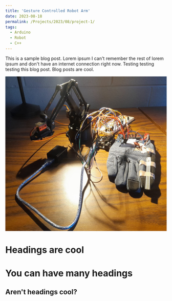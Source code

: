 ```yaml
---
title: 'Gesture Controlled Robot Arm'
date: 2023-08-18
permalink: /Projects/2023/08/project-1/
tags:
  - Arduino
  - Robot
  - C++
---
```


This is a sample blog post. Lorem ipsum I can't remember the rest of lorem ipsum and don't have an internet connection right now. Testing testing testing this blog post. Blog posts are cool.

![Robot](./images/robotArm.jpg)

Headings are cool
======

You can have many headings
======

Aren't headings cool?
------